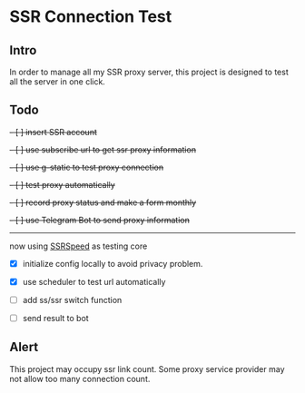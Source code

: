 # SSR Connection Test

## Intro

In order to manage all my SSR proxy server, this project is designed to test all the 
server in one click.

## Todo

~~- [ ] insert SSR account~~

~~- [ ] use subscribe url to get ssr proxy information~~

~~- [ ] use g-static to test proxy connection~~

~~- [ ] test proxy automatically~~

~~- [ ] record proxy status and make a form monthly~~

~~- [ ] use Telegram Bot to send proxy information~~

---

now using [SSRSpeed](https://github.com/NyanChanMeow/SSRSpeed) as testing core

- [x] initialize config locally to avoid privacy problem.

- [x] use scheduler to test url automatically

- [ ] add ss/ssr switch function

- [ ] send result to bot

## Alert

This project may occupy ssr link count. Some proxy service provider may not allow too many connection count.